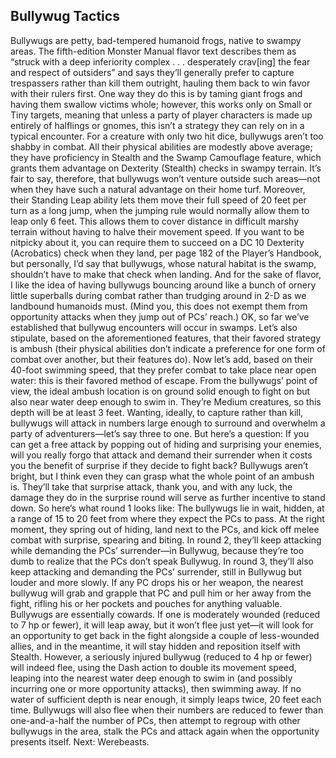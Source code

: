 ## Bullywug Tactics

Bullywugs are petty, bad-tempered humanoid frogs, native to swampy areas. The fifth-edition Monster Manual flavor text describes them as “struck with a deep inferiority complex . . . desperately crav[ing] the fear and respect of outsiders” and says they’ll generally prefer to capture trespassers rather than kill them outright, hauling them back to win favor with their rulers first. One way they do this is by taming giant frogs and having them swallow victims whole; however, this works only on Small or Tiny targets, meaning that unless a party of player characters is made up entirely of halflings or gnomes, this isn’t a strategy they can rely on in a typical encounter.
For a creature with only two hit dice, bullywugs aren’t too shabby in combat. All their physical abilities are modestly above average; they have proficiency in Stealth and the Swamp Camouflage feature, which grants them advantage on Dexterity (Stealth) checks in swampy terrain. It’s fair to say, therefore, that bullywugs won’t venture outside such areas—not when they have such a natural advantage on their home turf.
Moreover, their Standing Leap ability lets them move their full speed of 20 feet per turn as a long jump, when the jumping rule would normally allow them to leap only 6 feet. This allows them to cover distance in difficult marshy terrain without having to halve their movement speed. If you want to be nitpicky about it, you can require them to succeed on a DC 10 Dexterity (Acrobatics) check when they land, per page 182 of the Player’s Handbook, but personally, I’d say that bullywugs, whose natural habitat is the swamp, shouldn’t have to make that check when landing. And for the sake of flavor, I like the idea of having bullywugs bouncing around like a bunch of ornery little superballs during combat rather than trudging around in 2-D as we landbound humanoids must. (Mind you, this does not exempt them from opportunity attacks when they jump out of PCs’ reach.)
OK, so far we’ve established that bullywug encounters will occur in swamps. Let’s also stipulate, based on the aforementioned features, that their favored strategy is ambush (their physical abilities don’t indicate a preference for one form of combat over another, but their features do). Now let’s add, based on their 40-foot swimming speed, that they prefer combat to take place near open water: this is their favored method of escape. From the bullywugs’ point of view, the ideal ambush location is on ground solid enough to fight on but also near water deep enough to swim in. They’re Medium creatures, so this depth will be at least 3 feet.
Wanting, ideally, to capture rather than kill, bullywugs will attack in numbers large enough to surround and overwhelm a party of adventurers—let’s say three to one. But here’s a question: If you can get a free attack by popping out of hiding and surprising your enemies, will you really forgo that attack and demand their surrender when it costs you the benefit of surprise if they decide to fight back? Bullywugs aren’t bright, but I think even they can grasp what the whole point of an ambush is. They’ll take that surprise attack, thank you, and with any luck, the damage they do in the surprise round will serve as further incentive to stand down.
So here’s what round 1 looks like: The bullywugs lie in wait, hidden, at a range of 15 to 20 feet from where they expect the PCs to pass. At the right moment, they spring out of hiding, land next to the PCs, and kick off melee combat with surprise, spearing and biting. In round 2, they’ll keep attacking while demanding the PCs’ surrender—in Bullywug, because they’re too dumb to realize that the PCs don’t speak Bullywug. In round 3, they’ll also keep attacking and demanding the PCs’ surrender, still in Bullywug but louder and more slowly. If any PC drops his or her weapon, the nearest bullywug will grab and grapple that PC and pull him or her away from the fight, rifling his or her pockets and pouches for anything valuable.
Bullywugs are essentially cowards. If one is moderately wounded (reduced to 7 hp or fewer), it will leap away, but it won’t flee just yet—it will look for an opportunity to get back in the fight alongside a couple of less-wounded allies, and in the meantime, it will stay hidden and reposition itself with Stealth. However, a seriously injured bullywug (reduced to 4 hp or fewer) will indeed flee, using the Dash action to double its movement speed, leaping into the nearest water deep enough to swim in (and possibly incurring one or more opportunity attacks), then swimming away. If no water of sufficient depth is near enough, it simply leaps twice, 20 feet each time. Bullywugs will also flee when their numbers are reduced to fewer than one-and-a-half the number of PCs, then attempt to regroup with other bullywugs in the area, stalk the PCs and attack again when the opportunity presents itself.
Next: Werebeasts.
